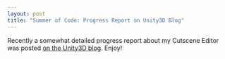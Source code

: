 ```yaml
---
layout: post
title: "Summer of Code: Progress Report on Unity3D Blog"
---
```


Recently a somewhat detailed progress report about my Cutscene Editor was posted [on the Unity3D blog](http://blogs.unity3d.com/2009/08/21/summer-of-code-progress-of-cutscene-editor/). Enjoy!
